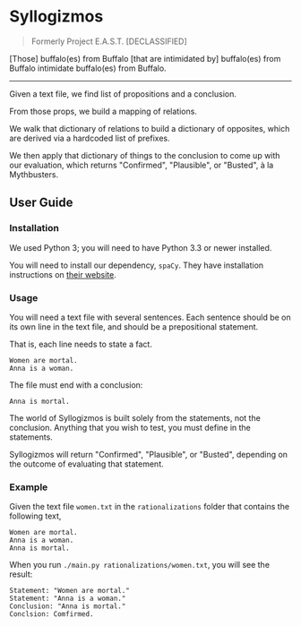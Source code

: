 # Syllogizmos
> Formerly Project E.A.S.T. [DECLASSIFIED]  

[Those] buffalo(es) from Buffalo [that are intimidated by] buffalo(es) from Buffalo intimidate buffalo(es) from Buffalo.

---

Given a text file, we find list of propositions and a conclusion.

From those props, we build a mapping of relations.

We walk that dictionary of relations to build a dictionary of opposites, which are derived via a hardcoded list of prefixes.

We then apply that dictionary of things to the conclusion to come up with our evaluation, which returns "Confirmed", "Plausible", or "Busted", à la Mythbusters.


## User Guide

### Installation

We used Python 3; you will need to have Python 3.3 or newer installed.

You will need to install our dependency, `spaCy`. They have installation instructions on [their website](https://spacy.io/docs).


### Usage

You will need a text file with several sentences. Each sentence should be on its own line in the text file, and should be a prepositional statement.

That is, each line needs to state a fact.

	Women are mortal.
	Anna is a woman.

The file must end with a conclusion:

	Anna is mortal.

The world of Syllogizmos is built solely from the statements, not the conclusion. Anything that you wish to test, you must define in the statements.

Syllogizmos will return "Confirmed", "Plausible", or "Busted", depending on the outcome of evaluating that statement.


### Example

Given the text file `women.txt` in the `rationalizations` folder that contains the following text,

	Women are mortal.
	Anna is a woman.
	Anna is mortal.

When you run `./main.py rationalizations/women.txt`, you will see the result:

	Statement: "Women are mortal."
	Statement: "Anna is a woman."
	Conclusion: "Anna is mortal."
	Conclsion: Comfirmed.
